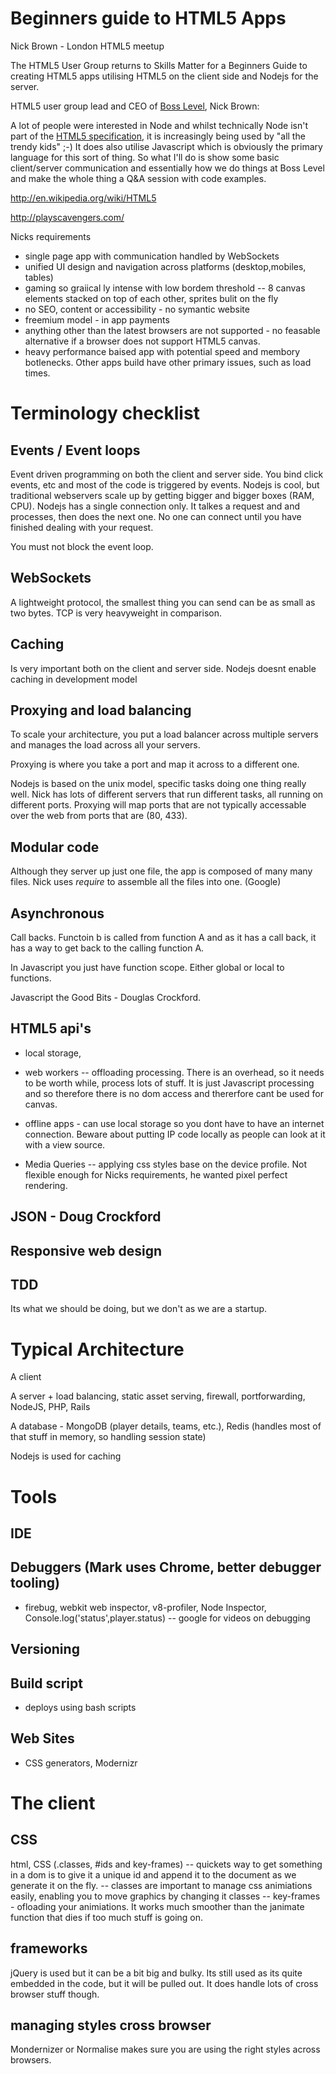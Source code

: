 # Beginners guide to HTML5 Apps

Nick Brown - London HTML5 meetup

The HTML5 User Group returns to Skills Matter for a Beginners Guide to creating HTML5 apps utilising HTML5 on the client side and Nodejs for the server.

HTML5 user group lead and CEO of [Boss Level](http://www.bosslevelgames.com/), Nick Brown:

A lot of people were interested in Node and whilst technically Node isn't part of the [HTML5 specification](http://www.w3.org/html/wg/drafts/html/master/), it is increasingly being used by "all the trendy kids" ;-) It does also utilise Javascript which is obviously the primary language for this sort of thing. So what I'll do is show some basic client/server communication and essentially how we do things at Boss Level and make the whole thing a Q&A session with code examples.


http://en.wikipedia.org/wiki/HTML5

http://playscavengers.com/

Nicks requirements

- single page app with communication handled by WebSockets
- unified UI design and navigation across platforms (desktop,mobiles, tables)
- gaming so graiical ly intense with low bordem threshold  -- 8 canvas elements stacked on top of each other, sprites bulit on the fly
- no SEO, content or accessibility - no symantic website
- freemium model - in app payments
- anything other than the latest browsers are not supported - no feasable alternative if a browser does not support HTML5 canvas.
- heavy performance baised app with potential speed and membory botlenecks.  Other apps build have other primary issues, such as load times.


# Terminology checklist

## Events / Event loops
Event driven programming on both the client and server side.  You bind click events, etc and most of the code is triggered by events.  Nodejs is cool, but traditional webservers scale up by getting bigger and bigger boxes (RAM, CPU).  Nodejs has a single connection only.  It talkes a request and and processes, then does the next one.  No one can connect until you have finished dealing with your request.

You must not block the event loop.

## WebSockets
A lightweight protocol, the smallest thing you can send can be as small as two bytes.  TCP is very heavyweight in comparison.


## Caching
Is very important both on the client and server side.  Nodejs doesnt enable caching in development model


## Proxying and load balancing
To scale your architecture, you put a load balancer across multiple servers and manages the load across all your servers.

Proxying is where you take a port and map it across to a different one.

Nodejs is based on the unix model, specific tasks doing one thing really well.  Nick has lots of different servers that run different tasks, all running on different ports.  Proxying will map ports that are not typically accessable over the web from ports that are (80, 433).


## Modular code

Although they server up just one file, the app is composed of many many files. Nick uses *require* to assemble all the files into one.  (Google)


## Asynchronous

Call backs.  Functoin b is called from function A and as it has a call back, it has a way to get back to the calling function A.

In Javascript you just have function scope.  Either global or local to functions.

Javascript the Good Bits - Douglas Crockford.


## HTML5 api's
- local storage,

- web workers -- offloading processing.  There is an overhead, so it needs to be worth while, process lots of stuff.  It is just Javascript processing and so therefore there is no dom access and thererfore cant be used for canvas.

- offline apps - can use local storage so you dont have to have an internet connection.  Beware about putting IP code locally as people can look at it with a view source.

- Media Queries -- applying css styles base on the device profile.  Not flexible enough for Nicks requirements, he wanted pixel perfect rendering.


## JSON - Doug Crockford


## Responsive web design

## TDD
Its what we should be doing, but we don't as we are a startup.



# Typical Architecture

A client

A server + load balancing, static asset serving, firewall, portforwarding, NodeJS, PHP, Rails

A database - MongoDB (player details, teams, etc.), Redis (handles most of that stuff in memory, so handling session state)

Nodejs is used for caching


# Tools

## IDE

## Debuggers (Mark uses Chrome, better debugger tooling)
- firebug, webkit web inspector, v8-profiler, Node Inspector, Console.log('status',player.status)
-- google for videos on debugging

## Versioning

## Build script
- deploys using bash scripts

## Web Sites
- CSS generators, Modernizr

# The client

## CSS
html, CSS (.classes, #ids and key-frames) -- quickets way to get something in a dom is to give it a unique id and append it to the document as we generate it on the fly.
-- classes are important to manage css animiations easily, enabling you to move graphics by changing it classes
-- key-frames - ofloading your animiations.  It works much smoother than the janimate function that dies if too much stuff is going on.

## frameworks
jQuery is used but it can be a bit big and bulky.  Its still used as its quite embedded in the code, but it will be pulled out.  It does handle lots of cross browser stuff though.

## managing styles cross browser
Mondernizer or Normalise makes sure you are using the right styles across browsers.
